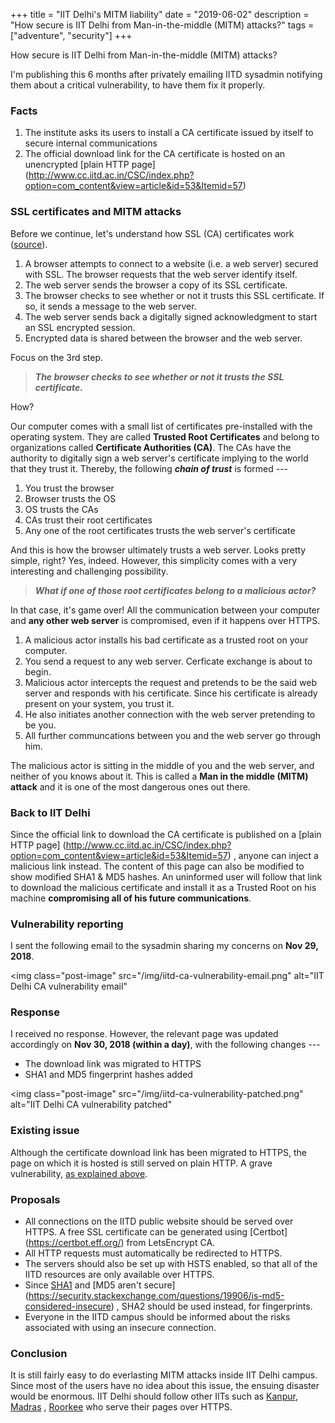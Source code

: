 +++
title = "IIT Delhi's MITM liability"
date = "2019-06-02"
description = "How secure is IIT Delhi from Man-in-the-middle (MITM) attacks?"
tags = ["adventure", "security"]
+++

How secure is IIT Delhi from Man-in-the-middle (MITM) attacks?

I'm publishing this 6 months after privately emailing IITD sysadmin
notifying them about a critical vulnerability, to have them fix
it properly.

### Facts

1. The institute asks its users to install a CA certificate issued by
itself to secure internal communications
1. The official download link for the CA certificate is hosted on an
unencrypted [plain HTTP page]
(http://www.cc.iitd.ac.in/CSC/index.php?option=com_content&view=article&id=53&Itemid=57)

### SSL certificates and MITM attacks

Before we continue, let's understand how SSL (CA) certificates work ([source](https://www.entrustdatacard.com/pages/ssl)).

1. A browser attempts to connect to a website (i.e. a web server)
secured with SSL. The browser requests that the web server identify
itself.
1. The web server sends the browser a copy of its SSL certificate.
1. The browser checks to see whether or not it trusts this SSL
certificate. If so, it sends a message to the web server.
1. The web server sends back a digitally signed acknowledgment to
start an SSL encrypted session.
1. Encrypted data is shared between the browser and the web server.

Focus on the 3rd step.

> ***The browser checks to see whether or not it trusts the SSL
> certificate.***

How?

Our computer comes with a small list of certificates pre-installed with
the operating system. They are called **Trusted Root Certificates** and
belong to organizations called **Certificate Authorities (CA)**. The
CAs have the authority to digitally sign a web server's certificate
implying to the world that they trust it. Thereby, the following
***chain of trust*** is formed ---

1. You trust the browser
1. Browser trusts the OS
1. OS trusts the CAs
1. CAs trust their root certificates
1. Any one of the root certificates trusts the web server's certificate

And this is how the browser ultimately trusts a web server. Looks
pretty simple, right? Yes, indeed.
However, this simplicity comes with a very interesting and challenging
possibility.

> ***What if one of those root certificates belong to a malicious
> actor?***

In that case, it's game over! All the communication between your
computer and **any other web server** is compromised, even if it
happens over HTTPS.

1. A malicious actor installs his bad certificate as a trusted root on
your computer.
1. You send a request to any web server. Cerficate exchange is about to
begin.
1. Malicious actor intercepts the request and pretends to be the said
web server and responds with his certificate. Since his certificate is
already present on your system, you trust it.
1. He also initiates another connection with the web server pretending
to be you.
1. All further communcations between you and the web server go through
him.

The malicious actor is sitting in the middle of you and the web server,
and neither of you knows about it. This is called a **Man in the middle
(MITM) attack** and it is one of the most dangerous ones out there.


### Back to IIT Delhi

Since the official link to download the CA certificate is published on
a [plain HTTP page]
(http://www.cc.iitd.ac.in/CSC/index.php?option=com_content&view=article&id=53&Itemid=57)
, anyone can inject a malicious link instead. The content of this page
can also be modified to show modified SHA1 & MD5 hashes. An uninformed
user will follow that link to download the malicious certificate and
install it as a Trusted Root on his machine **compromising all of his
future communications**.

### Vulnerability reporting

I sent the following email to the sysadmin sharing my concerns on
**Nov 29, 2018**.

<img
    class="post-image"
    src="/img/iitd-ca-vulnerability-email.png"
    alt="IIT Delhi CA vulnerability email"
>

### Response

I received no response. However, the relevant page was updated
accordingly on **Nov 30, 2018 (within a day)**, with the following
changes ---

- The download link was migrated to HTTPS
- SHA1 and MD5 fingerprint hashes added

<img
    class="post-image"
    src="/img/iitd-ca-vulnerability-patched.png"
    alt="IIT Delhi CA vulnerability patched"
>

### Existing issue

Although the certificate download link has been migrated to HTTPS, the
page on which it is hosted is still served on plain HTTP. A grave
vulnerability, [as explained above](#back-to-iit-delhi).

### Proposals

- All connections on the IITD public website should be served over
HTTPS. A free SSL certificate can be generated using [Certbot]
(https://certbot.eff.org/) from LetsEncrypt CA.
- All HTTP requests must automatically be redirected to HTTPS.
- The servers should also be set up with HSTS enabled, so that all of
the IITD resources are only available over HTTPS.
- Since [SHA1](https://shattered.io) and [MD5 aren't secure]
(https://security.stackexchange.com/questions/19906/is-md5-considered-insecure)
, SHA2 should be used instead, for fingerprints.
- Everyone in the IITD campus should be informed about the risks
associated with using an insecure connection.

### Conclusion

It is still fairly easy to do everlasting MITM attacks inside IIT Delhi
campus. Since most of the users have no idea about this issue, the
ensuing disaster would be enormous. IIT Delhi should follow other IITs
such as [Kanpur](https://iitk.ac.in/), [Madras](https://www.iitm.ac.in/)
, [Roorkee](https://www.iitr.ac.in/) who serve their pages over HTTPS.
